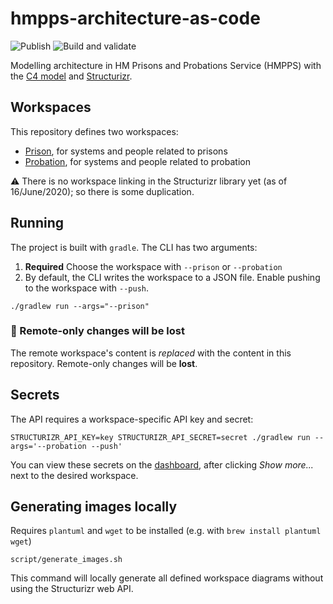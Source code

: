 # hmpps-architecture-as-code

![Publish](https://github.com/ministryofjustice/hmpps-architecture-as-code/workflows/Publish/badge.svg)
![Build and validate](https://github.com/ministryofjustice/hmpps-architecture-as-code/workflows/Build%20and%20validate/badge.svg)

Modelling architecture in HM Prisons and Probations Service (HMPPS) with the [C4 model][c4] and [Structurizr][structurizr].

## Workspaces

This repository defines two workspaces:

- [Prison][workspace-prison], for systems and people related to prisons
- [Probation][workspace-probation], for systems and people related to probation

:warning: There is no workspace linking in the Structurizr library yet (as of 16/June/2020); so there is some duplication.

## Running

The project is built with `gradle`. The CLI has two arguments:

1. **Required** Choose the workspace with `--prison` or `--probation`
2. By default, the CLI writes the workspace to a JSON file. Enable pushing to the workspace with `--push`.

```
./gradlew run --args="--prison"
```

### :rotating_light: Remote-only changes will be lost

The remote workspace's content is _replaced_ with the content in this repository.
Remote-only changes will be **lost**.

## Secrets

The API requires a workspace-specific API key and secret:
```
STRUCTURIZR_API_KEY=key STRUCTURIZR_API_SECRET=secret ./gradlew run --args='--probation --push'
```

You can view these secrets on the [dashboard](https://structurizr.com/dashboard), after clicking *Show more...* next to
the desired workspace.

## Generating images locally

Requires `plantuml` and `wget` to be installed (e.g. with `brew install plantuml wget`)

```
script/generate_images.sh
```

This command will locally generate all defined workspace diagrams without using the Structurizr web API.


[c4]: https://c4model.com/
[structurizr]: https://structurizr.com/
[workspace-prison]: https://structurizr.com/share/55246
[workspace-probation]: https://structurizr.com/share/54669
